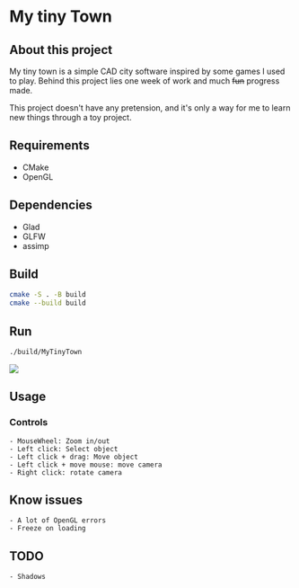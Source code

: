 # My tiny Town

## About this project

My tiny town is a simple CAD city software inspired by some games I used to play.
Behind this project lies one week of work and much ~~fun~~ progress made.

This project doesn't have any pretension, and it's only a way for me to learn new things through a toy project.

## Requirements

- CMake
- OpenGL

## Dependencies

- Glad
- GLFW
- assimp

## Build

```bash
cmake -S . -B build
cmake --build build
```

## Run

```bash
./build/MyTinyTown
```

![](https://i.imgur.com/utWgnTy.png)


## Usage

### Controls

    - MouseWheel: Zoom in/out
    - Left click: Select object
    - Left click + drag: Move object
    - Left click + move mouse: move camera
	- Right click: rotate camera



## Know issues
    - A lot of OpenGL errors
    - Freeze on loading

## TODO

    - Shadows
